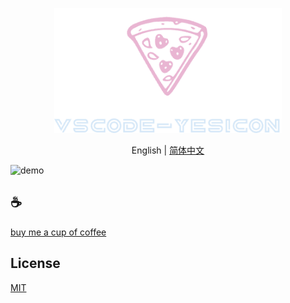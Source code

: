 <p align="center">
<img height="200" src="./assets/kv.png" alt="to unocss">
</p>
<p align="center"> English | <a href="./README_zh.md">简体中文</a></p>

![demo](assets/demo.gif)

## :coffee:

[buy me a cup of coffee](https://github.com/Simon-He95/sponsor)

## License

[MIT](./license)

